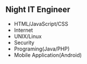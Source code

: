 Night IT Engineer
----------

* HTML/JavaScript/CSS
* Internet
* UNIX/Linux
* Security
* Programing(Java/PHP)
* Mobile Application(Android)
